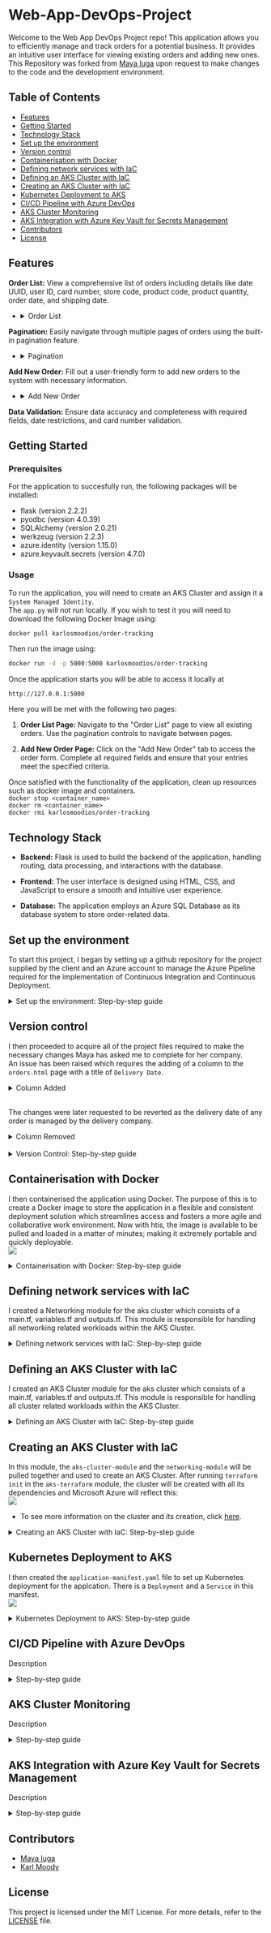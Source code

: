 # Web-App-DevOps-Project

Welcome to the Web App DevOps Project repo! This application allows you to efficiently manage and track orders for a potential business. It provides an intuitive user interface for viewing existing orders and adding new ones.<br> This Repository was forked from [Maya Iuga](https://github.com/maya-a-iuga) upon request to make changes to the code and the development environment.

## Table of Contents

- [Features](#features)
- [Getting Started](#getting-started)
- [Technology Stack](#technology-stack)
- [Set up the environment](#set-up-the-environment)
- [Version control](#version-control)
- [Containerisation with Docker](#containerisation-with-docker)
- [Defining network services with IaC](#defining-network-services-with-iac)
- [Defining an AKS Cluster with IaC](#defining-an-aks-cluster-with-iac)
- [Creating an AKS Cluster with IaC](#creating-an-aks-cluster-with-iac)
- [Kubernetes Deployment to AKS](#kubernetes-deployment-to-aks)
- [CI/CD Pipeline with Azure DevOps](#cicd-pipeline-with-azure-devops)
- [AKS Cluster Monitoring](#aks-cluster-monitoring)
- [AKS Integration with Azure Key Vault for Secrets Management](#aks-integration-with-azure-key-vault-for-secrets-management)
- [Contributors](#contributors)
- [License](#license)
    
## Features

**Order List:** View a comprehensive list of orders including details like date UUID, user ID, card number, store code, product code, product quantity, order date, and shipping date.
-   <details>
    <summary>Order List</summary>

    ![Screenshot 2023-08-31 at 15 48 48](https://github.com/maya-a-iuga/Web-App-DevOps-Project/assets/104773240/3a3bae88-9224-4755-bf62-567beb7bf692)
    </details>

**Pagination:** Easily navigate through multiple pages of orders using the built-in pagination feature.
-   <details>
    <summary>Pagination</summary>

    ![Screenshot 2023-08-31 at 15 49 08](https://github.com/maya-a-iuga/Web-App-DevOps-Project/assets/104773240/d92a045d-b568-4695-b2b9-986874b4ed5a)
    </details>

**Add New Order:** Fill out a user-friendly form to add new orders to the system with necessary information. 
-   <details>
    <summary>Add New Order</summary>

    ![Screenshot 2023-08-31 at 15 49 26](https://github.com/maya-a-iuga/Web-App-DevOps-Project/assets/104773240/83236d79-6212-4fc3-afa3-3cee88354b1a)
    </details>

**Data Validation:** Ensure data accuracy and completeness with required fields, date restrictions, and card number validation.

## Getting Started

### Prerequisites

For the application to succesfully run, the following packages will be installed:

- flask (version 2.2.2)
- pyodbc (version 4.0.39)
- SQLAlchemy (version 2.0.21)
- werkzeug (version 2.2.3)
- azure.identity (version 1.15.0)
- azure.keyvault.secrets (version 4.7.0)

### Usage

To run the application, you will need to create an AKS Cluster and assign it a `System Managed Identity`.<br>
The `app.py` will not run locally. If you wish to test it you will need to download the following Docker Image using: <br>
```sh
docker pull karlosmoodios/order-tracking
```
Then run the image using:
```sh
docker run -d -p 5000:5000 karlosmoodios/order-tracking
```

Once the application starts you will be able to access it locally at 
```
http://127.0.0.1:5000
```
Here you will be met with the following two pages:

1. **Order List Page:** Navigate to the "Order List" page to view all existing orders. Use the pagination controls to navigate between pages.

2. **Add New Order Page:** Click on the "Add New Order" tab to access the order form. Complete all required fields and ensure that your entries meet the specified criteria.

Once satisfied with the functionality of the application, clean up resources such as docker image and containers.<br> `docker stop <container_name>`<br> `docker rm <container_name>` <br> `docker rmi karlosmoodios/order-tracking`

## Technology Stack

- **Backend:** Flask is used to build the backend of the application, handling routing, data processing, and interactions with the database.

- **Frontend:** The user interface is designed using HTML, CSS, and JavaScript to ensure a smooth and intuitive user experience.

- **Database:** The application employs an Azure SQL Database as its database system to store order-related data.

## Set up the environment
To start this project, I began by setting up a github repository for the project supplied by the client and an Azure account to manage the Azure Pipeline required for the implementation of Continuous Integration and Continuous Deployment.
<details>
<summary>Set up the environment: Step-by-step guide</summary>

### Task 1 - Set up GitHub
- Sign in to the github account that will be used to fork the repository.
- Fork the repository, including all branches from 
```
https://github.com/maya-a-iuga/Web-App-DevOps-Project
```
- Carefully read the README file to familiarise with the web application.
### Task 2 - Set up Azure
- Contact AICore support to receive login credentials for Microsoft Azure.
- Save the details in a file as these will be needed throughout the project.
</details>

## Version control
I then proceeded to acquire all of the project files required to make the necessary changes Maya has asked me to complete for her company. <br> 
An issue has been raised which requires the adding of a column to the `orders.html` page with a title of `Delivery Date`. 
<details>
<summary>Column Added</summary>
<img src="./images/changesmade1.png">
<img src="./images/changesmade1-1.png">
</details>
<br>

The changes were later requested to be reverted as the delivery date of any order is managed by the delivery company. 
<details>
<summary>Column Removed</summary>
<img src ="./images/changesreverted1.png"><br>
<img src="./images/changesreverted1-1.png">
</details>
<br>

<details>
<summary>Version Control: Step-by-step guide</summary>

### Task 1 - Clone the forked repository
Use `git clone` to clone the repo from your repository on your gitHub account.
```sh
git clone https://github.com/<username>/Web-App-DevOps-Project.git
```

### Task 2 - Create an Issue for the new column
- GitHub doesn't turn on issues by default. So navigate to the repository settings, in the general tab search for issues and check the box.
- On the same bar where the project settings button was found there will be an issues button near the far left of the navigation bar. Select that to view issues and at the top right select the green button 'New issue'.
- Create a new issue and assign it to the appropriate developer, tasking them to create a new column for the order tracking web application. The column will be for the creation of a delivery date within the order tracking web app.

### Task 3 - Create features branch
- Create a new branch on the local repository named `feature/add-delivery-date`.
- While in the main branch, use:
```
git checkout -b feature/add-delivery-date
```  
This will move you from the `main` branch to the `feature/add-delivery-date`, copying everything in the main branch and pasting it (checkout) to the new branch. The `-b` flag tells git to run `git branch` before `git checkout`.

### Task 4 - Make code changes
- Make code changes to app.py and orders.html to reflect the new column across the web application.
- The changes needed to be made are in the following locations:
    - `app.py`:
        - The class definition for `Order`
        - The function definition for `add_order`
    - `orders.html`:
        - The `div class="tab-container"` needs a table header `th` and a table data `td` for delivery date, inside the `table class="order-table"`.
        - The `div class="content` needs a `label for` and an `input type` for delivery date.

### Task 5 - Push changes to remote branch
- Now the column has been added, push the changes to the remote origin. 
- This command will create a new branch on the remote repository on GitHub and push to it:
```sh
git push --set-upstream origin feature/add-delivery-date
```

### Task 6 - Create pull request
- Create a pull request to pull the new features branch into the main branch on the forked repository to initiate proceedings to merge the two together.

### Task 7 - Merge pull request
- Review the changes to the code in the new branch
- If there are no conflicts merge them in 
- Delete the branch once its compeleted.

### Task 8 - Revert changes
- Create a new branch called `revert-deliver-date` while in the `main` branch.
```sh
git checkout -b revert-delivery-date
```
- Use `git log` to find the commit hash of the change to revert.
- Use `git revert <commit-hash>` to undo the commit
- Push the changes to the remote branch using: 
```sh
git push --set-upstream origin revert-delivery-date
```
- Create a pull request and merge the `revert-delivery-date` branch into `main` branch. Approve and merge the pull request.
</details>

## Containerisation with Docker
I then containerised the application using Docker. The purpose of this is to create a Docker image to store the application in a flexible and consistent deployment solution which streamlines access and fosters a more agile and collaborative work environment. Now with htis, the image is available to be pulled and loaded in a matter of minutes; making it extremely portable and quickly deployable.<br><img src="./images/containerisationwithdocker.png">

<details>
<summary>Containerisation with Docker: Step-by-step guide</summary>

### Build the Dockerfile
- Build the Dockerfile 
    - FROM - Use an official Python runtime `python:3.8-slim`
    - WORKDIR - Set the working directory in the container `/app`
    - COPY - Copy the application files into the container `. /app`
    - RUN - Install system dependencies and ODBC driver
    - RUN - Install pip and setuptools
    - RUN - Install python packages from the requirements.txt using `pip install --trusted-host pypi.python.org -r requirements.txt`
    - EXPOSE - expose port 5000 on local machine
    - CMD - Startup commands for container

### Build the Docker image
- Throughout the next steps, whenever a command is shown inside `< >`, such as `<name_of_the_image>` or `<docker_hub_username>`, replace this with the correct or desired information.
- Build the Dockerfile into a Docker image using:
```sh
docker build -t <name_of_the_image> .
```


### Run the Docker container locally
- Use the following command top run the Docker container.. The `-d` flag detaches the docker container from the CLI so you can still run docker commands, and `-p` publishes a list of all the containers ports to the host.
```sh
docker run -d -p 5000:5000 <name_of_the_image>
```
- Open a web browser and enter `http://127.0.0.1:5000` to access port 5000 on the local machine to interact with the web application in the container.
- Confirm the application works as intended.

### Tag and push the Docker image to DockerHub
- Login to docker using the cli with `docker login`
- Use the following command to tag the Docker image with the appropriate information:
```sh
docker tag <name of the image> <docker_hub_username>/<name_of_the_image>:<tag>
```
- Then push the image to your Docker Hub account. 
```sh
docker push <docker_hub_username>/<name_of_the_image>:<tag>
```

### Confirm push was successful
- Login to your Docker Hub account through a web browser to confirm that your docker image was successfully pushed to Docker Hub
- Stop the Docker container on your local system, using `docker stop <container_name>`. To see the list of all containers, including inactive ones, use `docker ps -a`. 
- Once stopped, use the ID or the name of the container to delete it. 
- Then Use `docker rm <container_name>` or `docker rm <container_id>` to remove it completely.
- Pull the docker image from docker hub and test that it works as expected. Use: 
```sh
docker pull <docker_hub_username>/<name_of_the_image>:<tag>
```
- Run the image from Docker Hub and check the image works the same using:
```sh
docker run -d -p 5000:5000 <docker_hub_username>/<name_of_the_image>
```
- Stop the container and remove the container. 

### Task 6 - Cleanup
- Delete any containers created during these tasks using the methods in task 5.
- Remove both images from your system using `docker rmi <image_id>`. To see a list of images use `docker images`.
</details>

## Defining network services with IaC
I created a Networking module for the aks cluster which consists of a main.tf, variables.tf and outputs.tf. This module is responsible for handling all networking related workloads within the AKS Cluster.

<details>
<summary>Defining network services with IaC: Step-by-step guide</summary>

### Defining the resources for the network module.
- networking-module
    - main.tf
        #### Base resources
        - The base resources consist of the `resource_group` and the `virtual_network`.
            <details>
            <summary>See more</summary> 
            <br><img src="./images/networking-base-resources-main.tf.png">
            <br><img src="./images/networking-base-resources-main.tf-1.png">
            </details><br>

        #### Subnets
        Each subnet has a name unique to itself, attaches to the resource group and virtual network. Also, they use different address spaces.
        <details>
        <summary>See more</summary> 
        <br><img src="./images/networking-subnets-main.tf.png">
        <br><img src="./images/networking-subnets-main.tf-1.png">
        </details><br>

        #### Network/Security rules
        The network and security rules, in this instance, are made up of the Network Security Group (NSG), a rule for inbound traffic to kube-apiserver and another rule to allow inbound traffic using SSH.
        <details>
        <summary>See more</summary> 
        <br><img src="./images/networking-nsg-rules-main.tf.png">
        <br><img src="./images/networking-nsg-rules-main.tf-1.png">
        </details><br>
    

    ### Defining the variables for the network module.
    - variables.tf - Defines the variables used within the networking module. Each variable has a description, type and default value.
        <details>
        <summary>See more</summary>
        These variables will set the:
        <br><img src="./images/networking-variables.tf.png">
        <br><img src="./images/networking-variables.tf-1.png">
        </details>

    ### Defining the outputs from the network module
    - outputs.tf - This is where outputs are defined. Each output has a description and a value and will contribute to the `aks-cluster-module > variables.tf` file.
        <details>
        <summary>See more</summary> 
        <br><img src="./images/networking-outputs.tf.png">
        <br><img src="./images/networking-outputs.tf-1.png">
        </details><br>

- Once everything has been provisioned correctly, run the following while in the directory for the `networking-module` to initialise this module.
    ```
    terraform init
    ``` 
</details>

## Defining an AKS Cluster with IaC
I created an AKS Cluster module for the aks cluster which consists of a main.tf, variables.tf and outputs.tf. This module is responsible for handling all cluster related workloads within the AKS Cluster.

<details>
<summary>Defining an AKS Cluster with IaC: Step-by-step guide</summary>

### Defining the resources for the cluster module
- `aks-cluster-module`
    - `main.tf`
        - `azurerm_kubernetes_cluster, aks_cluster` - This resource defines the construction of the AKS cluster.
            <details>
            <summary>See more</summary> 
            It needs:
            <img src="./images/aks-cluster-module-main.tf.png">
            <img src="./images/aks-cluster-module-main.tf-1.png">
            </details><br>

    - `variables.tf` - The variables for the `aks-cluster-module` consist of newly defined variables as well as some variables provided by the networking module. The newly defind variables each have a description, default value and a type.
        <details>
        <summary>See more</summary> 
        The variables are as follows:
        <br><img src="./images/aks-cluster-module-variables.tf.png">
        <br><img src="./images/aks-cluster-module-variables.tf-1.png">
        <br><img src="./images/aks-cluster-module-variables.tf-2.png">
        </details><br>

    - outputs.tf - These outputs are going to be used by the main.tf file in the parent directory of both modules. (`aks-terraform`) 
        <details>
        <summary>See more</summary> 
        The outputs are:
        <br><img src="./images/aks-cluster-module-outputs.tf.png">
        <br><img src="./images/aks-cluster-module-outputs.tf-1.png">
        </details><br>
- Once everything has been provisioned correctly, run the following while in the directory for the `aks-cluster-module` to initialise this module.
    ```
    terraform init
    ``` 
</details>

## Creating an AKS Cluster with IaC
In this module, the `aks-cluster-module` and the `networking-module` will be pulled together and used to create an AKS Cluster. After running `terraform init` in the `aks-terraform` module, the cluster will be created with all its dependencies and Microsoft Azure will reflect this: <br><img src="./images/aksclustercreated.png">

- To see more information on the cluster and its creation, click [here](./aks-terraform/README.md).
<details>
<summary>Creating an AKS Cluster with IaC: Step-by-step guide</summary>

### Defining the resources for aks-terraform
- `aks-terraform`
    
    - `main.tf` - This is the main.tf file where the aks-cluster-module and networking-module will be utilised to create an AKS cluster using Terraform. 
        <details>
        <summary>See more</summary>
        In `main.tf`, we will need to:
        <br><img src="./images/aks-terraform-main.tf.png">
        <br><img src="./images/aks-terraform-main.tf-1.png">
        </details><br>
    
    - `variables.tf` - This is where the boiler plate code for the variables marked as sensitive data will be channeled through. They have a setting called `sensitive` which is set to `true` to ensure they remain hidden throughout the cluster and its applications.
        <details>
        <summary>See more</summary> 
        For this project the sensitive data variables are:
        <br><img src="./images/aks-terraform-variables.tf.png">
        <br><img src="./images/aks-terraform-variables.tf-1.png">
        </details>
</details>

## Kubernetes Deployment to AKS
I then created the `application-manifest.yaml` file to set up Kubernetes deployment for the applcation. There is a `Deployment` and a `Service` in this manifest.
<br><img src="./images/application-manifest.yaml.png">
<details>
<summary>Kubernetes Deployment to AKS: Step-by-step guide</summary>

### Task 1 - Kubernetes manifest definition - Deployment
- Create `application-manifest.yaml` and create a Deployment including `apiVersion`, `kind`, `metadata` and `spec`
- Set the values of `apiVersion`, `kind` and `metadata` to `apps/v1`, `Deployment` and `name: flask-app-deployment` respectively.
- In `spec`: 
    - specify 2 replicas. 
    - In the `selector` and `template` fields, use the `matchLabels` field to define a label that uniquely identifies the application. In this instance `app: flask-app` has been used.
    - Configure the manifest to point to the specific container housing the application. In this instance, `name` is set to `order-tracking` and the `image` is set to `karlosmoodios/order-tracking`
    - `resources` - Set a resource limit for `memory` at `512Mi` and `cpu` to `1`
    - Expose port `5000` for communication withing the AKS Cluster
    - Implement the `rollingUpdates` strategy to facilitate seamless application updates. while configuring, ensure that `maxSurge` and `maxUnavailable` are both set to `1`. 
### Task 2 - Kubernetes manifest definition - Service
- Add a Service to the `application-manifest.yaml` file. To seperate a Deployment and Service definition in the same document, use `---`.
- Create the fields `apiVersion`, `kind`, `metadata` and `spec` 
- Set the values of `apiVersion`, `kind`, `metadata` to `v1`, `Service`, `name: flask-app-service` respectively.
- in spec:
    - Set the `type` to `ClusterIP`. ClusterIP is great for internal communications that don't need exposure to the outside world.
    - Set the field `selector:` with the field `app:` to `flask-app`. This guarantees that traffic is efficiently directed to the correct pods when internal ccommunication happens within the cluster.
    - Configure the `ports` field, setting the `protocol` to `TCP`, and the `port` to `80` for internal communications between nodes. Additionally, set the targetPort to 5000 which exposes the same port as the container. This will enable connection to the application on the cluster from the local machine.
### Task 3 - Deploying Kubernetes manifests to AKS
- To see a list of the contexts/clusters available, use:
```sh
kubectl config get-contexts
``` 
If the current context is not the AKS cluster, use the following command to change into the correct one to ensure the deployment is done in the intended environment.
```sh
kubectl config set-context <name_of_cluster>
``` 
- To apply the application use 
```sh
kubectl apply -f application-manifest.yaml
```
- Confirm that the pods and services were correctly deployed using `kubectl get pods` and `kubectl get services`. 

### Task 4 - Testing and validating deployments on AKS
#### Testing deployments
- If correctly deployed You will see something like the following images for each command:
    - `kubectl get pods`: <br> <img src="./images/kubectl_get_pods.png">
    - `kubectl get services`: <br> <img src="./images/kubectl_get_services.png">
- To test the situation: "if a pod goes down" checking that another one will be created, use:
```sh
kubectl delete pod <name_of_pod>
``` 
It will delete the pod with that name and then create another in its place.<br><img src="./images/deleting_a_pod.png">

#### Validating Deployments
- Verify the health and status of the pods and services.
- Run the following command to establish a connection to your the desired pod on the local machine.
    ```sh
    kubectl port-forward <pod-name> 5000:5000
    ```
    This will enable access to the application through the local host at port 5000.
    
- Open a web browser and enter into the URL field: 
    ```
    http://127.0.0.1:5000
    ```
- <details><summary>Orders list:</summary> <img src="./images/orders.png"></details>
- <details><summary>Add new order:</summary> <img src="./images/add_new_order.png"></details>
- <details><summary>Updated orders list:</summary> <img src="./images/order_added.png"></details>
</details>

## CI/CD Pipeline with Azure DevOps
Description

<details>
<summary>Step-by-step guide</summary>

### Task 1 - Create an Azure DevOps Project
- Login to Azure DevOps with AICore credentials
- Create an Azure DevOps Project<br> <img src="./images/createnewdevopsproject.png">
- Enter the name desired for the project. <br><img src="./images/projectcreateconfirm.png">
- Confirm and create the project. <br> <img src="./images/projectcreated.png">
### Task 2 - Initiate Azure DevOps Pipeline Setup
- Select `Pipelines` from the left navigation pane and then select `New pipeline`.<br><img src="./images/pipelinecreatenew.png">
- Choose where to store or find your code, in this instance, select GitHub. <br><img src="./images/pipelineselectgithub.png">
- Select a repository to link to the pipeline.<br><img src="./images/pipelineselectrepo.png">
- Configure the pipeline to be a starter pipeline. <br><img src="./images/pipelineselectstarter.png">
- Click save and run to save the pipeline as `azure--pipelines.yml`.<br><img src="./images/pipelinesaveandrun.png">
### Task 3 - Establish an Azure DevOps-Docker Hub Connection
- Sign in to the Docker Hub account where the order-tracking image is stored. In the top right corner of the content, click on the logo resembling the account to reveal a dropdown menu and select `My Account`. <br><img src="./images/dockerpatstep1.png">
- On the left navigation pane, select `Security` and then select `New Access Token`. <br><img src="./images/dockerpatstep2.png">
- Enter the `name` of the token, select the `access permissions` desired for the token and click `Generate`. <br><img src="./images/dockerpatstep3.png">
- The token will generate __ONLY ONCE!__ Make sure to copy this token and store it somewhere for the rest of this task. Once its used it can be deleted.<br><img src="./images/dockerpatstep4.png">
- Go to the Azure Devops Project and select `Project settings` at the bottom left of the window.<br><img src="./images/dockerpatstep5.png">
- In the settings, navigate to the left hand panel and select `Service connections`. Then select `New service connection` at the top right. <br><img src="./images/dockerpatstep6.png">
- In the window that opens, type `Docker` in the search field and select `Docker Registry`. Click `Next`.<br><img src="./images/dockerpatstep7.png">
- In the fields, enter the DockerID, password and assign the service connection a name. The password should be filled with the Personal Access Token generated from Docker earlier.  <br><img src="./images/dockerpatstep8.png"><br>Click save. There is now a service connection between Azure DevOps and Docker Hub.
### Task 4 - Configure Pipeline for Docker Image Build and Push
- Access the homepage of the DevOps organisation and click `Organisation settings` at the bottom left of the window. <br><img src="./images/buildpipeline1.png">
- Select billing from the left hand navigation and then click `Set up billing`.<br><img src="./images/buildpipeline2.png">
- In the setup, choose the account to manage the billing as the Azure subcription managed by AICore and click save. This grants access to compute resources.
- With billing set up, set the number of MS Hosted CI/CD paid parallel jobs to 2.<br><img src="./images/buildpipeline3.png">

- Navigate to the pipeline where `azure-pipelines.yml` is saved. <br><img src="./images/buildpipeline4.png">
- `trigger` is set to `main` so that whenever the main branch is updated it will run this pipeline.
- Edit and remove the default config in the `steps` section.<br><img src="./images/buildpipeline5.png">
- In the search tasks field on the type `docker` and select `Docker`. <br><img src="./images/buildpipeline6.png">
    - In `Container registry`, select the service connection `Docker Hub`.
    - In `Container repository`, enter the `<username>/<imagename>` of the Docker Hub repository.
    - In `Command`, if not already selected, choose `BuildAndPush`.
    - In `Tags`, replace the default entry with `latest`. This will ensure the latest version of the image is run whenever main is updated at the source repository.
    - Any fields not mentioned should stay as they are such as:
        - Dockerfile: Which is by default set to look at the root directory for a Dockerfile; where it should be stored.
- Once everything is entered correctly, Click `Add`. <br><img src="./images/buildpipeline7.png">
- There is now a new section entered into steps which reflects the data that was entered. Click `Save`.<br><img src="./images/buildpipeline8.png">
    - When saving, a commit will be made and pushed to the working branch of the repository on GitHub.
- To run the pipeline, navigate to the pipeline and click run in the top right hand cornver of the window. <br><img src="./images/buildpipeline9.png">
- As the job starts, its possible there are insuffiecient permissions and a warning message may appear. Click `View` and `Permit` accordingly and the job should start.<br><img src="./images/buildpipeline9permit.png">
- The job can be viewed in real-time by clicking on `Job`. <br><img src="./images/buildpipeline10.png">
- When the job is complete it will look like this: <br><img src="./images/buildpipeline11.png">
- Finally, navigate to Docker Hub to confirm the image was pushed to the repository. <br><img src="./images/buildpipeline12.png">

### Task 5 - Establish an Azure DevOps-AKS-Connection
- As before with Azure-Docker service connection, create a new service connection by going to `Project settings` -> `Service connections.` Click `New service connection` and search for `Azure resource manager`.<br><img src="./images/azureaksclusterconnection.png">
- Select `Workload Identity ferderation (automatic)` and click `Next`. <br><img src="./images/azureaksclusterconnection1.png">
- Select the desired subscription to link to Azure DevOps.<br><img src="./images/azureaksclusterconnection2.png">
    - When doing so a prompt will pop up asking for verification of the Microsoft account assosciated with the subscription for security purposes. If the window is closed before verifying, the process must be restarted.  <br><img src="./images/azureaksclusterconnection2-1.png"><br> Once verified, the subscription will be accessible by the following step.
- Open the drop down menu and select the resource group associated with where the virtual network (AKS cluster) is stored. In this instance, `networking_resource_group`.  <br><img src="./images/azureaksclusterconnection2-2.png">
- Give the service connection a name and click `Save`. <br><img src="./images/azureaksclusterconnection2-3.png">
- Once saved the Service connections should look like this: <br><img src="./images/azureaksclusterconnection3.png"><br> Now everything is set up for Azure DevOps and the AKS Cluster to communicate seamlessly.

### Task 6 - Configure Pipeline for Kubernetes Deployment
- Go to the pipeline, and click `Edit`. <br><img src="./images/releasepipeline1.png">
- In the search panel on the right hand side, search for `Deploy to Kubernetes`. This task will enable `kubectl` commands inside of the AKS Cluster.<br><img src="./images/releasepipeline2.png"><br> Select `Deploy to Kubernetes`.
    - Action type: `deploy`
    - Service connection type: `Azure Resources Manager`
    - Azure subscription: `Azure-AKSCluster`
    - Resource group: `networking_resource_group`
    - Kubernetes cluster: `terraform_aks_cluster`
    - Manifest path: `./application-manifest.yaml`
- <br><img src="./images/releasepipeline3.png"><br> 
Once everything is entered correctly, click `Add`.
- Click `Save` In the top right of the window and the azure-pipelines.yml should now look like this:<br><img src="./images/releasepipeline4.png"><br> The Outline area is the code that was added to the file. It is responsible for deploying any updates continuously to the cluster.

### Task 7 - Testing and Validation of CI/CD Pipeline
- Click on `Run` in the top right of the window to test the pipeline to ensure that everything works as expected. <br><img src="./images/rundeploymentpipeline1.png">
- A menu will open, here, specify the `main` branch to run from. It is possible to run from a specific commit hash but in this case it will be left blank. Click `Run`. <br><img src="./images/rundeploymentpipeline2.png">
- Once the job is queued, monitor its progress in real-time to ensure everything is working as expected with deployment. <br><img src="./images/rundeploymentpipeline3.png">
- A screenshot of the Docker Image being built. <br><img src="./images/rundeploymentpipeline4.png">
- Job posting of the completion of deployment to the AKS Cluster. <br><img src="./images/rundeploymentpipeline5.png">
- Open a terminal and type `kubectl get pods`.<br><img src="./images/clustertesting1.png">
- Then type `kubectl port-forward <name_of_pod> 5000:5000` <br><img src="./images/clustertesting2.png">
- Open a web browser and go to `127.0.0.1:5000` to view the web app on the AKS Cluster. Test the functionality of the web app, click on `Add New Order`. <br><img src="./images/clustertesting3.png">
- Enter relevant data in each field and make a note of what was entered to search for it after clicking add order. Click `Add Order`. <br><img src="./images/clustertesting4.png">
- Use the `Next` page button and search for the updated order entry in the list. <br><img src="./images/clustertesting5.png">
</details>

## AKS Cluster Monitoring
Description

<details>
<summary>Step-by-step guide</summary>

### Task 1 - Enable Container Insights for AKS
- The cluster can be monitored on the azure portal. In the following image, it is possible to see the activity spiked in `Node pool CPU (max)`, `Node pool network in (max)` and `Node pool network out (max)`, all roughly at the same time. <br><img src="./images/clustermonitoring1.png"> At a glance this indicates the cluster is working well and is healthy, however, it doesn't offer any in-depth information. 
- To enable `Container Insights`, go to `terraform_aks_cluster` in the azure portal: <br>`Home` > `All resources` > `terraform_aks_cluster`. <br><img src="./images/clustermonitoring2.png">
- On the left navigation pane scroll down to and select `Insights`. <br><img src="images/clustermonitoring3.png"> <br> Then select `Configure monitoring`.
- A window will open that looks like this: <br><img src="./images/clustermonitoring4.png"><br> Select configure at the bottom left. Set up may take a few minutes.
- Once enabled it's possible to view the status of the cluster, including `Node CPU Utilisation`, `Node Memory Utilisation`, `Node Count` and an `Active Pod Count`, over a time range of the last 6 hours.<br><img src="./images/clustermonitoring6.png"><br>
- This can also be viewed in real-time updates (live) as per the following image. <br><img src="./images/clustermonitoring5.png"><br> 
##### Custom Monitoring
- Container insights offers a customised monitoring experience which is built upon the Azure Monitor data platform and standard features. Common customisations include integrating Grafana and prometheus. <br> 
    - Grafana is an open-source softweare which enables you to query, visualise, alert on and explore your metrics, logs and traces wherever they are stored. Grafana OSS provides you with tools to turn your time-series database (TSDB) data into insightful graphs and visualisations.<br> 
    - Prometheus is an open-source technology which is designed to provide monitoring and alerting functionality for cloud-native environments, including Kubernetes. It is capable of collecting and storing metrics as time-series data and recording that information with a timestamp. It can also collect and record labels, which are optional key-value pairs. <br>Unfortuantely, due to the configuration fo this cluster, Grafana and Prometheus are not able to beused with this cluster.
### Task 2 - Create Metrics Explorer Charts
- Custom Metrics Charts can be created to be able to monitor specific aspects of the cluster. To do so, use the navigation pane on the left while inside the `terraform_aks_cluster` and select `Metrics`. Then select `New chart`. <br><img src="./images/clustermetrics1.png">
    - In the new chart that appears, name the chart `Average CPU Usage`, then select the Metric drop down menu and choose `CPU Usage Percentage`. <br><img src="./images/clustermetrics1-1.png">
    - `Avg` will be selected by default. Go ahead and click `Save to dashboard` at the top right of the chart and then select `Pin to dashboard`.<br><img src="./images/clustermetrics1-2.png">
    - `Save to dashboard` > `Pin to dashboard` will open a window like the following image, select `Create new`, name the dashboard and select `Create and pin`.<br><img src="./images/clustermetrics1-3.png"><br> 
    __Each time a new chart is created, pin it to this dashboard.__
    - Create another chart named `Average Pod Count`. In the metric drop down, scroll down to pods and choose `Number of pods by phase`.<br><img src="./images/clustermetrics2.png"><br> Save and pin it.
    - Create another chart named `Used Disk Percentage`. In the metric drop down, scroll down to pods and choose `Disk Used Percentage`.<br><img src="./images/clustermetrics3.png"><br> Save and pin it.
    - Create another chart named `Bytes Read and Written per Second`. In the metric drop down, scroll down to pods and choose `Memory RSS Bytes`.<br><img src="./images/clustermetrics4.png"><br>Before Saving and pinning this chart, click on `Add metric` at the top left of the chart, select Memory RSS Bytes but this time change `Avg` to `Max`. <br><img src="./images/clustermetrics4-1.png">
    - This chart should have two plots on the graph like so: <br><img src="./images/clustermetrics4-2.png"><br> Now click save and pin to dashboard for this chart.
- From `Home`, use the navigation pane to get to `Dashboard`, select the drop down menu and choose the previously created custom dashboard: `AKS Cluster Metrics`. <br><img src="./images/clustermetrics5.png">
- This will open the dashboard and show all of the charts in a way that is easy to visualise correlations between the data. <br><img src="./images/clustermetrics5-1.png">
- The time-span can be changed to analyse operations that occured at different times from a range of the past 30 minutes to the past 30 days for each individual tile. Custom time frames can also be specified.<br><img src="./images/clustermetrics5-2.png">

### Task 3 - Log Analytics Configuration
- Logs are queries that can be run to check a multitude of things about the cluster. There are five categories: 
    - Alerts: This catgory helps to define limits such as conditions or thresholds for when specific events occur.
    - Container logs: These queries enable you to focus on what exactly is happening inside your cluster. You can monitor application behaviour by filtering, searching and analysing your logs to troubleshoot issues.
    - Find in table: A query best utilised to search through specific data in the logs. They can help locate information within large datasets much quicker than searching through the entire log.
    - Availability: These offer queries to assess the uptime and availability of the AKS cluster by checking the health of nodes, pods and services.
    - Performance: Includes queries that focus on assessing the performance of the AKs cluster. This may involve monitoring key metrics related to CPU and memory usage, network performance and other performance-related aspects.
#### Average node CPU usage percentage per minute
- Inside the AKS cluster, navigate to the monitoring section of the navigation panel and select logs. Search `avg` in the search bar and select `run` on `Avg node CPU usage percentage per minute` from the performance section in the search results.<br><img src="./images/clusterlogs1.png">
- Once the query has finished running, click `Save`, name the query, categorise it as `Container` and click `Save`. <br><img src="./images/clusterlogs1-1.png">
#### Average node memory usage percentage per minute
- Click the `+` next to the query tab to open a new query. Select `Alerts`, double click `Avg node memory usage percentage per minute`.<br><img src="./images/clusterlogs2.png">
- Click `Run`, once it's run click `Save` as before.<br><img src="./images/clusterlogs2-1.png">
#### Pods count with phase
- Open a new query and search for `Pods count with phase` in the search bar of a new query. Double-click the `List all the pods count with phase` option in the `Availability` section and press `Run`. <br><img src="./images/clusterlogs3.png"><br> Once it finishes running, click `Save`.
#### Container logs
- Open a new query and search for `Find a value in Container Logs Table`. Double-click it to load it into the editor and where the variable for `FindString` is, enter `warning`. <br><img src="./images/clusterlogs4.png"><br> Save the query for easy access later.
#### Kubernetes events
- Open a new query and search for `Kubernetes events`. Double-click to load it into the editor.  <br><img src="./images/clusterlogs5.png">
- Click `Run` To visualise the results of specific events logged in the container for Kubernetes. <br><img src="./images/clusterlogs5-1.png"><br> Save the query.
### Task 4 - Set Up Disk Used Percentage Alarm
#### Creating new alarms
Alarms ensure the user can detect and address issues within the parameters set promptly and efficiently, reducing the risk of disruptions and optimising the performance of the application. They are a fundamental component of any monitoring strategy.
- Defining the alert conditions:  
- Navigate to `Monitoring` > `Alerts` and click `View and set up`<br><img src="./images/alarms1.png"><br>
- Two rules can be setup by default, and it is recommended to do so. Click the two slider buttons and then click `Save`.<br><img src="./images/alarms1-1.png"><br>
- Click `+ Create` to create a new rule.<br><img src="./images/alarms2.png"><br>
- Set the signal field to `Disk Used Percentage` and the threshold value to `90`. Then set the check every to `5 minutes` and the lookback period to `15 minutes`. <br><img src="./images/alarms2-1.png"><br> Then click `Next: Actions` at the bottom.
- Choose `+ Create action group`. Choose the resource group, name the action group and choose a display name. The display name can only be up to 12 characters long. <br><img src="./images/alarms2-2.png"><br> Click `Next: Notifications`.
- Set the notification type to `Email/SMS message/Push/Voice`, enter the email address to send these notifications to and select `OK`, name the alert message and click `Review + create`. <br><img src="./images/alarms2-3.png"><br>
- Confirm everythingg is as it should be and click `Create`.<br><img src="./images/alarms2-4.png"><br>
- If the action group created is present in the list, click `Next: Details`.<br><img src="./images/alarms2-5.png"><br>
- Set the severity of the rule and name the alert rule. Click `Review + create`.<br><img src="./images/alarms2-6.png"><br>
- Confirm the final stagesof creation to make sure everything is as desired. If so, click `Create`.<br><img src="./images/alarms2-7.png"><br>
- Newly created rule: <br><img src="./images/alarms3.png"><br>
### Task 5 - Modify CPU and Memory Alert Rules
#### Editing Current alarms
- Adjust the alert rules for the Memory usage alert to trigger an alert event when the Memory usage reaches `80%`.<br>
Go to `Home` > `terraform_aks_cluster` > `Alerts`, select the `Memory Working Set Percentage` alert and then click `Edit`.<br><img src="./images/alarms4.png"><br>
- Select `Conditions`, change the threshold value from 95 to 80, click `Review + save`.<br><img src="./images/alarms4-1.png"><br>
- Confirm the changes in the review screen and then click `Save`.<br><img src="./images/alarms4-2.png"><br>
- Select the `CPU Usage Percentage` rule and click `Edit`. <br><img src="./images/alarms4-3.png"><br>
- Select `Condition`, Change the threshold value to `80` and click `Review + save`.<br><img src="./images/alarms4-4.png"><br>
- As before, confirmthe changes in the review screen and then click `Save`.<br><img src="./images/alarms4-5.png"><br>
</details>

## AKS Integration with Azure Key Vault for Secrets Management
Description
<details>
<summary>Step-by-step guide</summary>

### Task 1 - Create an Azure Key Vault
- Navigate to the azure portal and search for `Key Vaults` in the search bar.<br><img src="./images/azurekeyvaults1.png"><br>
- Click `+ Create` to create a key vault.<br><img src="./images/azurekeyvaults1-1.png"><br>
- Choose an existing network group or create a new one. In this instance the `networking_resource_group` was chosen. `Name` the key vault and Set the `region`. Finally, click `Review + create`.<br><img src="./images/azurekeyvaults1-2.png"><br>
- Review the details and press `Create` if everything is correct.<br><img src="./images/azurekeyvaults1-3.png"><br>
- Deploying the service will take a few seconds.<br><img src="./images/azurekeyvaults1-4.png"><br>
### Task 2 - Assign Key Vault Administrator Role 
- Once it's deployed, configure key vaults access control for the cluster. Go to the resource and select `Access control (IAM)`, click `+ Add` and then choose `Add role assignment`.<br><img src="./images/azurekeyvaults2.png"><br>
- Select the role of `Key Vault administrator` and click `Next`.<br><img src="./images/azurekeyvaults2-1.png"><br>
- In members, click `+ Select members` and a window will open on the right. Search the email address or username associated with the account that is to be set as the administrator and select the name from the list of results to add that user to selected members. Click `Select`. Then click `Next`. <br><img src="./images/azurekeyvaults2-2.png"><br>
- If everything has been entered correctly, click `Review + assign`.<br><img src="./images/azurekeyvaults2-3.png"><br>
### Task 3 - Create Secrets in Key Vault
- Now add the secrets for the application to the key vault. Go to the resource and search for `Secrets` in the left navigation panel under `Objects`. Click `+ Generate/Import`. <br><img src="./images/azurekeyvaults3.png"><br>
- Enter the secret name, the secret and click `Create`.<br><img src="./images/azurekeyvaults3-1.png"><br>
- Once added the secrets should look similar to this: <br><img src="./images/azurekeyvaults3-2.png"><br>
### Task 4 - Enable Managed Identity for AKS
- To enable managed identity for an existing AKS cluster, use `az aks update --resource-group <resource-group> --name <aks-cluster-name> --enable-managed-identity`, replacing `<resource-group>` with the resource group associated with the cluster and `<aks-cluster-name>` with the name of the cluster. A prompt will appear requeesting confirmation on performing the action, type `y` and press enter. You can make a note of your clientId here or do it in the next step.<br><img src="./images/azurekeyvaults4.png"><br>
- The command to retrieve information about the managed identity is: `az aks show --resource-group <resource-group> --name <aks-cluster-name> --query identityProfile`<br><img src="./images/azurekeyvaults4-1.png"><br>
### Task 5 - Assign Permissions to Managed Identity
- Use the following command to assign a RBAC role to the managed identity. `
az role assignment create --role "Key Vault Secrets Officer" \
  --assignee <managed-identity-client-id> \
  --scope /subscriptions/{subscription-id}/resourceGroups/{resource-group}/providers/Microsoft.KeyVault/vaults/{key-vault-name}` <br><img src="./images/azurekeyvaults5.png"><br>
    - Replace `<managed-identity-client-id>` with the managed identity client id. In `--scope`, replace `{subscription-id}`, `{resource-group}`, `{key-vault-name}` with their corresponding values.
### Task 6 - Update the Application Code
- Update the `requirements.txt` to add `azure.identity` and `azure.keyvault.secrets` when building the Docker image. <br><img src="./images/azurekeyvaults6.png"><br>
- Update `app.py` to access the secrets in the Key Vault. 
    - Firstly, add the imports required to access the necessary modules. 
    - Secondly, connect to the Key Vault, set up the key vault with the Managed Identity and create the variables for the secrets. 
    - Finally, assign the secrets to the appropriate variables for connecting to the database, and delete the hardcoded ones. (The ones that are currently commented out)
    <br><img src="./images/azurekeyvaults6-1.png"><br>
- Once completed, the protected code will look like this: <br><img src="./images/azurekeyvaults6-2.png"><br>
### Task 7 - End-to-End Testing in AKS
- To confirm the changes have been successful, use git to add, commit and push the changes to the GitHub repository. Any updates on the main branch will trigger the Azure Pipeline to run. 
    - Then use `kubectl port-forward <name of pod> 5000:5000`. 
    - Use a browser as before to connect to `127.0.0.1:5000` and confirm that the application is working as expected.
    <br><img src="./images/end-to-endtesting1.png"><br>
    <br><img src="./images/end-to-endtesting1-1.png"><br>
    <br><img src="./images/end-to-endtesting1-2.png"><br>
</details>

## Contributors 

- [Maya Iuga](https://github.com/maya-a-iuga)
- [Karl Moody](https://github.com/KarlosMoodios)

## License

This project is licensed under the MIT License. For more details, refer to the [LICENSE](LICENSE) file.